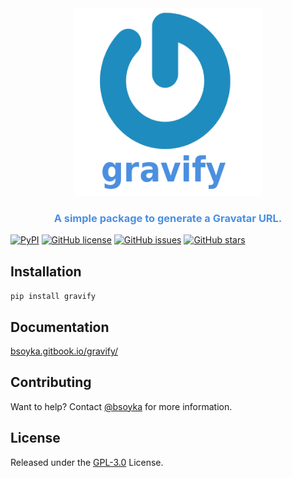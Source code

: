 <div align="center">
  <img src="docs/logo.png" style="height: 300px; width: 300px;">
  <h3><b><span style="color:#4a8fe0;">A simple package to generate a Gravatar URL.</span></b></h3>
</div>

[![PyPI](https://img.shields.io/pypi/v/gravify)](https://pypi.org/project/gravify/)
[![GitHub license](https://img.shields.io/github/license/bsoyka/gravify)](https://github.com/bsoyka/gravify/blob/master/LICENSE)
[![GitHub issues](https://img.shields.io/github/issues/bsoyka/gravify)](https://github.com/bsoyka/gravify/issues)
[![GitHub stars](https://img.shields.io/github/stars/bsoyka/gravify)](https://github.com/bsoyka/gravify/stargazers)

## Installation

`pip install gravify`

## Documentation

[bsoyka.gitbook.io/gravify/](https://bsoyka.gitbook.io/gravify/)

## Contributing

Want to help? Contact [@bsoyka](https://github.com/bsoyka) for more information.

## License

Released under the [GPL-3.0](LICENSE) License.
